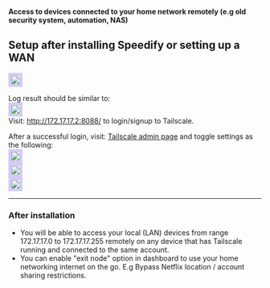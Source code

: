 **Access to devices connected to your home network remotely (e.g old security system, automation, NAS)**
## Setup after installing Speedify or setting up a WAN
<img src="https://github.com/TalalMash/smoothwan-feeds/raw/main/luci-app-tailscaleconf/root/www/luci-static/resources/view/tailscaleconf/1.webp" style="border:6px solid #d2ccf1;max-height:300px"/>  

Log result should be similar to:  
<img src="https://user-images.githubusercontent.com/96490382/156564555-812292a4-2932-47f4-b2bb-10f652cd2e01.png" style="border:6px solid #d2ccf1;max-height:300px"/>  
Visit: http://172.17.17.2:8088/ to login/signup to Tailscale.  
  
After a successful login, visit: [Tailscale admin page](https://login.tailscale.com/admin/machines) and toggle settings as the following:  
<img src="https://github.com/TalalMash/smoothwan-feeds/raw/main/luci-app-tailscaleconf/root/www/luci-static/resources/view/tailscaleconf/3.webp" style="border:6px solid #d2ccf1;max-height:300px"/>  
<img src="https://github.com/TalalMash/smoothwan-feeds/raw/main/luci-app-tailscaleconf/root/www/luci-static/resources/view/tailscaleconf/4.webp" style="border:6px solid #d2ccf1;max-height:300px"/>  
<img src="https://github.com/TalalMash/smoothwan-feeds/raw/main/luci-app-tailscaleconf/root/www/luci-static/resources/view/tailscaleconf/5.webp" style="border:6px solid #d2ccf1;max-height:300px"/>  

***

### After installation
* You will be able to access your local (LAN) devices from range 172.17.17.0 to 172.17.17.255 remotely on any device that has Tailscale running and connected to the same account.
* You can enable "exit node" option in dashboard to use your home networking internet on the go. E.g Bypass Netflix location / account sharing restrictions.